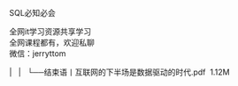 SQL必知必会

全网it学习资源共享学习<br>全网课程都有，欢迎私聊<br>微信：jerryttom<br>

| &nbsp;&nbsp;| &nbsp;&nbsp;└──结束语丨互联网的下半场是数据驱动的时代.pdf &nbsp;1.12M